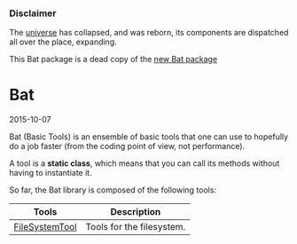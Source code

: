 ### Disclaimer

The 
[universe](https://github.com/lingtalfi/universe/) 
has collapsed, and was reborn, its components are dispatched all over the place, expanding.

This Bat package is a dead copy of the 
[new Bat package](https://github.com/lingtalfi/Bat)


Bat
==========
2015-10-07



Bat (Basic Tools) is an ensemble of basic tools that one can use to 
hopefully do a job faster (from the coding point of view, not performance).

A tool is a **static class**, which means that you can call its methods
without having to instantiate it.





So far, the Bat library is composed of the following tools:



Tools       |       Description
----------- | -----------------------
[FileSystemTool]( https://github.com/lingtalfi/universe/blob/master/planets/Bat/FileSystemTool.md )          |       Tools for the filesystem.



